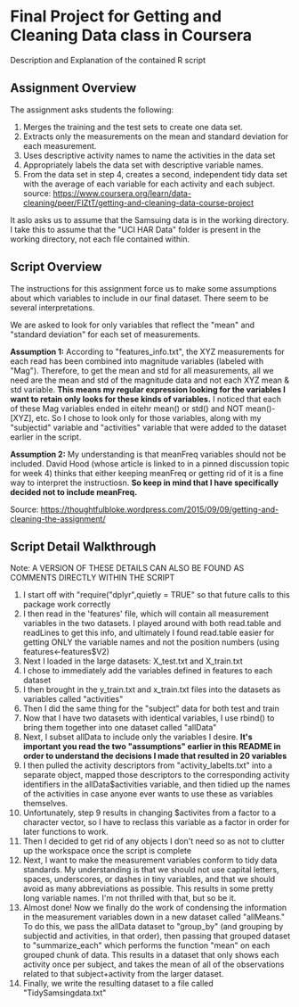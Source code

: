 # Final Project for Getting and Cleaning Data class in Coursera
Description and Explanation of the contained R script

## Assignment Overview
The assignment asks students the following:

1. Merges the training and the test sets to create one data set.
2. Extracts only the measurements on the mean and standard deviation for each measurement.
3. Uses descriptive activity names to name the activities in the data set
4. Appropriately labels the data set with descriptive variable names.
5. From the data set in step 4, creates a second, independent tidy data set with the average of each variable for each activity and each      subject.
source: https://www.coursera.org/learn/data-cleaning/peer/FIZtT/getting-and-cleaning-data-course-project

It aslo asks us to assume that the Samsuing data is in the working directory. I take this to assume that the "UCI HAR Data" folder is present in the working directory, not each file contained within. 

## Script Overview

The instructions for this assignment force us to make some assumptions about which variables to include in our final dataset. There seem to be several interpretations. 

We are asked to look for only variables that reflect the "mean" and "standard deviation" for each set of measurements. 

**Assumption 1:**
According to "features_info.txt", the XYZ measurements for each read has been combined into magnitude variables (labeled with "Mag"). Therefore, to get the mean and std for all measurements, all we need are the mean and std of the magnitude data and not each XYZ mean & std variable. **This means my regular expression looking for the variables I want to retain only looks for these kinds of variables.** I noticed that each of these Mag variables ended in eitehr mean() or std() and NOT mean()-[XYZ], etc. So I chose to look only for those variables, along with my "subjectid" variable and "activities" variable that were added to the dataset earlier in the script.

**Assumption 2:**
My understanding is that meanFreq variables should not be included. David Hood (whose article is linked to in a pinned discussion topic for week 4) thinks that either keeping meanFreq or getting rid of it is a fine way to interpret the instructiosn. **So keep in mind that I have specifically decided not to include meanFreq.**

Source: https://thoughtfulbloke.wordpress.com/2015/09/09/getting-and-cleaning-the-assignment/

## Script Detail Walkthrough
Note: A VERSION OF THESE DETAILS CAN ALSO BE FOUND AS COMMENTS DIRECTLY WITHIN THE SCRIPT

1. I start off with "require("dplyr",quietly = TRUE" so that future calls to this package work correctly
2. I then read in the 'features' file, which will contain all measurement variables in the two datasets. I played around with both read.table and readLines to get this info, and ultimately I found read.table easier for getting ONLY the variable names and not the position numbers (using features<-features$V2)
3. Next I loaded in the large datasets: X_test.txt and X_train.txt
4. I chose to immediately add the variables defined in features to each dataset
5. I then brought in  the y_train.txt and x_train.txt files into the datasets as variables called "activities"
6. Then I did the same thing for the "subject" data for both test and train
7. Now that I have two datasets with identical variables, I use rbind() to bring them together into one dataset called "allData"
8. Next, I subset allData to include only the variables I desire. **It's important you read the two "assumptions" earlier in this README in order to understand the decisions I made that resulted in 20 variables**
9. I then pulled the activity descriptors from "activity_labelts.txt" into a separate object, mapped those descriptors to the corresponding activity identifiers in the allData$activities variable, and then tidied up the names of the activities in case anyone ever wants to use these as variables themselves.
10. Unfortunately, step 9 results in changing $activites from a factor to a character vector, so I have to reclass this variable as a factor in order for later functions to work.
11. Then I decided to get rid of any objects I don't need so as not to clutter up the workspace once the script is complete
12. Next, I want to make the measurement variables conform to tidy data standards. My understanding is that we should not use capital letters, spaces, underscores, or dashes in tiny variables, and that we should avoid as many abbreviations as possible. This results in some pretty long variable names. I'm not thrilled with that, but so be it.
13. Almost done! Now we finally do the work of condensing the information in the measurement variables down in a new dataset called "allMeans." To do this, we pass the allData dataset to "group_by" (and grouping by subjectid and activities, in that order), then passing that grouped dataset to "summarize_each" which performs the function "mean" on each grouped chunk of data. This results in a dataset that only shows each activity once per subject, and takes the mean of all of the observations related to that subject+activity from the larger dataset.
14. Finally, we write the resulting dataset to a file called "TidySamsingdata.txt" 
